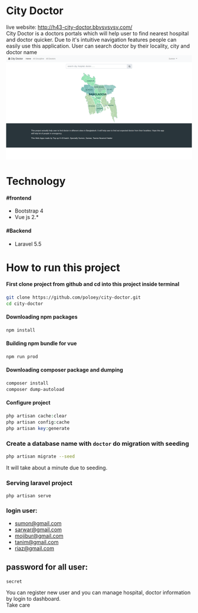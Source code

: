 # City Doctor
live website: http://h43-city-doctor.bbvsvsvsv.com/       
City Doctor is a doctors portals which will help user to find nearest hospital and doctor quicker. Due to it's intuitive navigation features people can easily use this application. User can search doctor by their locality, city and doctor name
<img src="https://raw.githubusercontent.com/poloey/city-doctor/master/website.png" alt="">


# Technology
#### #frontend 
* Bootstrap 4
* Vue js 2.*

#### #Backend 
* Laravel 5.5

# How to run this project

#### First clone project from github and cd into this project inside terminal

~~~bash
git clone https://github.com/poloey/city-doctor.git
cd city-doctor
~~~

#### Downloading npm packages
~~~bash
npm install
~~~

#### Building npm bundle for vue
~~~bash
npm run prod
~~~

#### Downloading composer package  and dumping
~~~bash
composer install
composer dump-autoload
~~~

#### Configure project
~~~php
php artisan cache:clear
php artisan config:cache
php artisan key:generate
~~~
### Create a database name with `doctor` do migration with seeding
~~~bash
php artisan migrate --seed
~~~
It will take about a minute due to seeding.

### Serving laravel project
~~~
php artisan serve
~~~


### login user:
* sumon@gmail.com     
* sarwar@gmail.com     
* mojibur@gmail.com     
* tanim@gmail.com     
* riaz@gmail.com     

##  password for all user: 
`secret`      

You can register new user and you can manage hospital, doctor information by login to dashboard.     
Take care     






